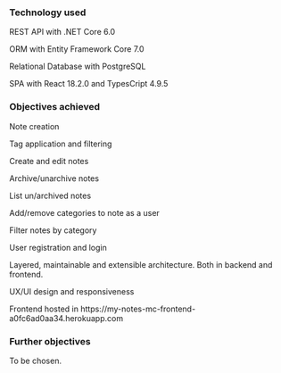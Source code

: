 <h3>Technology used</h3>
<p>REST API with .NET Core 6.0</p>
<p>ORM with Entity Framework Core 7.0</p>
<p>Relational Database with PostgreSQL</p>
<p>SPA with React 18.2.0 and TypesCript 4.9.5</p>

<h3>Objectives achieved</h3>
<p>Note creation</p>
<p>Tag application and filtering</p>
<p>Create and edit notes</p>
<p>Archive/unarchive notes</p>
<p>List un/archived notes</p>
<p>Add/remove categories to note as a user</p>
<p>Filter notes by category</p>
<p>User registration and login</p>
<p>Layered, maintainable and extensible architecture. Both in backend and frontend.</p>
<p>UX/UI design and responsiveness</p>
<p>Frontend hosted in https://my-notes-mc-frontend-a0fc6ad0aa34.herokuapp.com</p>

<h3>Further objectives</h3>
<p>To be chosen.</p>
